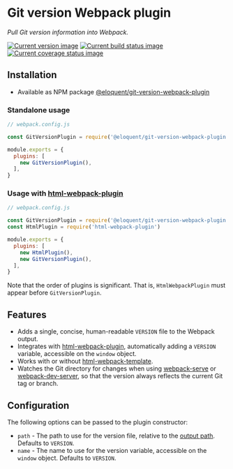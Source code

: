 # Git version Webpack plugin

*Pull Git version information into Webpack.*

[![Current version image][version-image]][current version]
[![Current build status image][build-image]][current build status]
[![Current coverage status image][coverage-image]][current coverage status]

[build-image]: https://img.shields.io/travis/com/eloquent/git-version-webpack-plugin/master.svg?style=flat-square "Current build status for the master branch"
[coverage-image]: https://img.shields.io/codecov/c/github/eloquent/git-version-webpack-plugin/master.svg?style=flat-square "Current test coverage for the master branch"
[current build status]: https://travis-ci.com/eloquent/git-version-webpack-plugin
[current coverage status]: https://codecov.io/github/eloquent/git-version-webpack-plugin
[current version]: https://www.npmjs.com/package/@eloquent/git-version-webpack-plugin
[version-image]: https://img.shields.io/npm/v/@eloquent/git-version-webpack-plugin.svg?style=flat-square "This project uses semantic versioning"

## Installation

- Available as NPM package [@eloquent/git-version-webpack-plugin]

[@eloquent/git-version-webpack-plugin]: https://www.npmjs.com/package/@eloquent/git-version-webpack-plugin

### Standalone usage

~~~js
// webpack.config.js

const GitVersionPlugin = require('@eloquent/git-version-webpack-plugin')

module.exports = {
  plugins: [
    new GitVersionPlugin(),
  ],
}
~~~

### Usage with [html-webpack-plugin]

~~~js
// webpack.config.js

const GitVersionPlugin = require('@eloquent/git-version-webpack-plugin')
const HtmlPlugin = require('html-webpack-plugin')

module.exports = {
  plugins: [
    new HtmlPlugin(),
    new GitVersionPlugin(),
  ],
}
~~~

Note that the order of plugins is significant. That is, `HtmlWebpackPlugin` must
appear before `GitVersionPlugin`.

## Features

- Adds a single, concise, human-readable `VERSION` file to the Webpack output.
- Integrates with [html-webpack-plugin], automatically adding a `VERSION`
  variable, accessible on the `window` object.
- Works with or without [html-webpack-template].
- Watches the Git directory for changes when using [webpack-serve] or
  [webpack-dev-server], so that the version always reflects the current Git tag
  or branch.

## Configuration

The following options can be passed to the plugin constructor:

- `path` - The path to use for the version file, relative to the [output path].
           Defaults to `VERSION`.
- `name` - The name to use for the version variable, accessible on the `window`
           object. Defaults to `VERSION`.

[html-webpack-plugin]: https://github.com/jantimon/html-webpack-plugin
[html-webpack-template]: https://github.com/jaketrent/html-webpack-template
[output path]: https://webpack.js.org/configuration/output/#output-path
[webpack-dev-server]: https://github.com/webpack/webpack-dev-server
[webpack-serve]: https://github.com/webpack-contrib/webpack-serve
